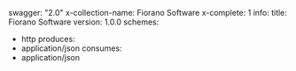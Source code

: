 swagger: "2.0"
x-collection-name: Fiorano Software
x-complete: 1
info:
  title: Fiorano Software
  version: 1.0.0
schemes:
- http
produces:
- application/json
consumes:
- application/json